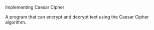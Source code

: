 Implementing Caesar Cipher

A program that can encrypt and decrypt text using the Caesar Cipher algorithm.
